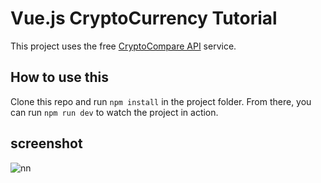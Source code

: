 # Vue.js CryptoCurrency Tutorial

This project uses the free [CryptoCompare API](http://cryptocompare.com/api) service.

## How to use this

Clone this repo and run `npm install` in the project folder. From there, you can run `npm run dev` to watch the project in action.

## screenshot

![nn](https://user-images.githubusercontent.com/12325386/31001113-db257542-a513-11e7-8c9f-bbcb713ce07c.JPG)
